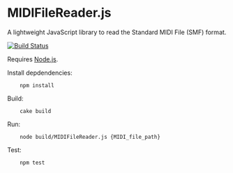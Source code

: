 MIDIFileReader.js
=================

A lightweight JavaScript library to read the Standard MIDI File (SMF) format.

[![Build Status](https://travis-ci.org/adamjmurray/MIDIFileReader.js.png?branch=master)](https://travis-ci.org/adamjmurray/MIDIFileReader.js)

Requires [Node.js](http://nodejs.org/).

Install depdendencies:

        npm install

Build:

        cake build

Run:

        node build/MIDIFileReader.js {MIDI_file_path}

Test:

        npm test
